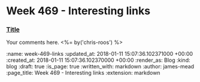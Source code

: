Week 469 - Interesting links
============================

### [Title](http://example.com)

Your comments here. <%= by('chris-roos') %>

:name: week-469-links
:updated_at: 2018-01-11 15:07:36.102371000 +00:00
:created_at: 2018-01-11 15:07:36.102370000 +00:00
:render_as: Blog
:kind: blog
:draft: true
:is_page: true
:written_with: markdown
:author: james-mead
:page_title: Week 469 - Interesting links
:extension: markdown
